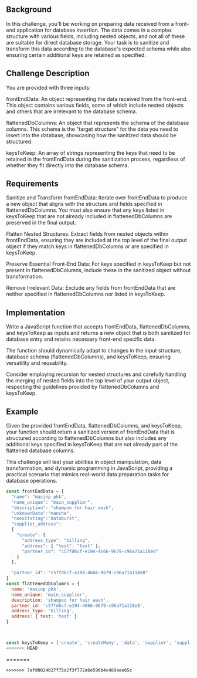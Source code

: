 ## Background
In this challenge, you'll be working on preparing data received from a front-end application for database insertion. The data comes in a complex structure with various fields, including nested objects, and not all of these are suitable for direct database storage. Your task is to sanitize and transform this data according to the database's expected schema while also ensuring certain additional keys are retained as specified.

## Challenge Description
You are provided with three inputs:

frontEndData: An object representing the data received from the front-end. This object contains various fields, some of which include nested objects and others that are irrelevant to the database schema.

flattenedDbColumns: An object that represents the schema of the database columns. This schema is the "target structure" for the data you need to insert into the database, showcasing how the sanitized data should be structured.

keysToKeep: An array of strings representing the keys that need to be retained in the frontEndData during the sanitization process, regardless of whether they fit directly into the database schema.

## Requirements
Sanitize and Transform frontEndData: Iterate over frontEndData to produce a new object that aligns with the structure and fields specified in flattenedDbColumns. You must also ensure that any keys listed in keysToKeep that are not already included in flattenedDbColumns are preserved in the final output.

Flatten Nested Structures: Extract fields from nested objects within frontEndData, ensuring they are included at the top level of the final output object if they match keys in flattenedDbColumns or are specified in keysToKeep.

Preserve Essential Front-End Data: For keys specified in keysToKeep but not present in flattenedDbColumns, include these in the sanitized object without transformation.

Remove Irrelevant Data: Exclude any fields from frontEndData that are neither specified in flattenedDbColumns nor listed in keysToKeep.

## Implementation
Write a JavaScript function that accepts frontEndData, flattenedDbColumns, and keysToKeep as inputs and returns a new object that is both sanitized for database entry and retains necessary front-end specific data.

The function should dynamically adapt to changes in the input structure, database schema (flattenedDbColumns), and keysToKeep, ensuring versatility and reusability.

Consider employing recursion for nested structures and carefully handling the merging of nested fields into the top level of your output object, respecting the guidelines provided by flattenedDbColumns and keysToKeep.

## Example
Given the provided frontEndData, flattenedDbColumns, and keysToKeep, your function should return a sanitized version of frontEndData that is structured according to flattenedDbColumns but also includes any additional keys specified in keysToKeep that are not already part of the flattened database columns.

This challenge will test your abilities in object manipulation, data transformation, and dynamic programming in JavaScript, providing a practical scenario that mimics real-world data preparation tasks for database operations.


```javascript
const frontEndData = {
  "name": "masinp pkk",
  "name_unique": "main_supplier",
  "description": "shampoo for hair wash",
  "unknownData":"manche",
  "noexitsting":"databurst",
  "supplier_address":
  {
    "create": {
      "address_type": "billing",
      "address": { "test": "test" },
      "partner_id": "c57fd6cf-e194-4666-9679-c96a71a118e8"
    }
  },

  "partner_id": "c57fd6cf-e194-4666-9679-c96a71a118e8"
}
const flattenedDbColumns = {
  name: 'masinp pkk',
  name_unique: 'main_supplier',
  description: 'shampoo for hair wash',
  partner_id: 'c57fd6cf-e194-4666-9679-c96a71a118e8',
  address_type: 'billing',
  address: { test: 'test' }
}



const keysToKeep = ['create', 'createMany', 'data', 'supplier', 'supplier_address']
<<<<<<< HEAD
```
=======
```
>>>>>>> 7afd0024b27f75a2f3f772a6e596b4c489aee65c
